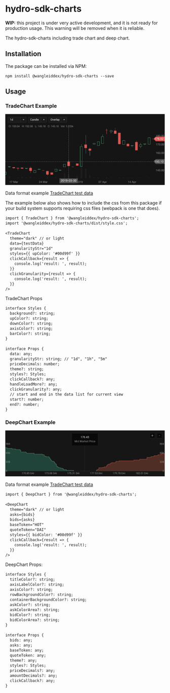 # hydro-sdk-charts

**WIP:** this project is under very active development, and it is not ready for production usage. This warning will be removed when it is reliable.

The hydro-sdk-charts including trade chart and deep chart.

## Installation

The package can be installed via NPM:

```
npm install @wangleiddex/hydro-sdk-charts --save
```

## Usage

### TradeChart Example

![TradeChart-dark](./assets/images/TradeChart-dark.png)

Data format example [TradeChart test data](https://github.com/HydroProtocol/hydro-sdk-charts/blob/master/assets/js/TradeChartTestData.js)

The example below also shows how to include the css from this package if your build system supports requiring css files (webpack is one that does). 
```
import { TradeChart } from '@wangleiddex/hydro-sdk-charts';
import '@wangleiddex/hydro-sdk-charts/dist/style.css';

<TradeChart
  theme="dark" // or light
  data={testData}
  granularityStr="1d"
  styles={{ upColor: '#00d99f' }}
  clickCallback={result => {
    console.log('result: ', result);
  }}
  clickGranularity={result => {
    console.log('result: ', result);
  }}
/>
```

TradeChart Props

```
interface Styles {
  background?: string;
  upColor?: string;
  downColor?: string;
  axisColor?: string;
  barColor?: string;
}

interface Props {
  data: any;
  granularityStr: string; // "1d", "1h", "5m"
  priceDecimals: number;
  theme?: string;
  styles?: Styles;
  clickCallback?: any;
  handleLoadMore?: any;
  clickGranularity?: any;
  // start and end in the data list for current view
  start?: number;
  end?: number;
}
```

### DeepChart Example

![DeepChart-dark](./assets/images/DeepChart-dark.png)

Data format example [TradeChart test data](https://github.com/HydroProtocol/hydro-sdk-charts/blob/master/assets/js/DeepChartTestData.js)

```
import { DeepChart } from '@wangleiddex/hydro-sdk-charts';

<DeepChart
  theme="dark" // or light
  asks={bids}
  bids={asks}
  baseToken="HOT"
  quoteToken="DAI"
  styles={{ bidColor: '#00d99f' }}
  clickCallback={result => {
    console.log('result: ', result);
  }}
/>
```

DeepChart Props:

```
interface Styles {
  titleColor?: string;
  axisLabelColor?: string;
  axisColor?: string;
  rowBackgroundColor?: string;
  containerBackgroundColor?: string;
  askColor?: string;
  askColorArea?: string;
  bidColor?: string;
  bidColorArea?: string;
}

interface Props {
  bids: any;
  asks: any;
  baseToken: any;
  quoteToken: any;
  theme?: any;
  styles?: Styles;
  priceDecimals?: any;
  amountDecimals?: any;
  clickCallback?: any;
}
```
